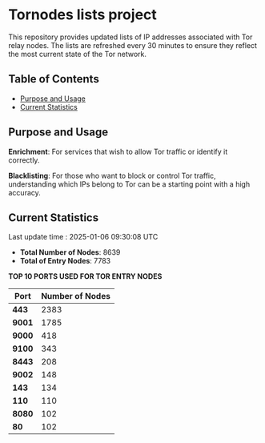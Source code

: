 # Tornodes lists project

This repository provides updated lists of IP addresses associated with Tor relay nodes. The lists are refreshed every 30 minutes to ensure they reflect the most current state of the Tor network.

## Table of Contents

- [Purpose and Usage](#purpose-and-usage)
- [Current Statistics](#current-statistics)


## Purpose and Usage

**Enrichment**: For services that wish to allow Tor traffic or identify it correctly.

**Blacklisting**: For those who want to block or control Tor traffic, understanding which IPs belong to Tor can be a starting point with a high accuracy.

## Current Statistics

Last update time : 2025-01-06 09:30:08 UTC

- **Total Number of Nodes**: 8639
- **Total of Entry Nodes**: 7783

**TOP 10 PORTS USED FOR TOR ENTRY NODES**

| **Port** | **Number of Nodes** |
|------|-----------------|
| **443**   | 2383  |
| **9001**   | 1785  |
| **9000**   | 418  |
| **9100**   | 343  |
| **8443**   | 208  |
| **9002**   | 148  |
| **143**   | 134  |
| **110**   | 110  |
| **8080**   | 102  |
| **80**   | 102  |

